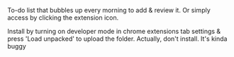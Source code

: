 To-do list that bubbles up every morning to add & review it. Or simply access by clicking the extension icon.

Install by turning on developer mode in chrome extensions tab settings & press 'Load unpacked' to upload the folder. Actually, don't install. It's kinda buggy